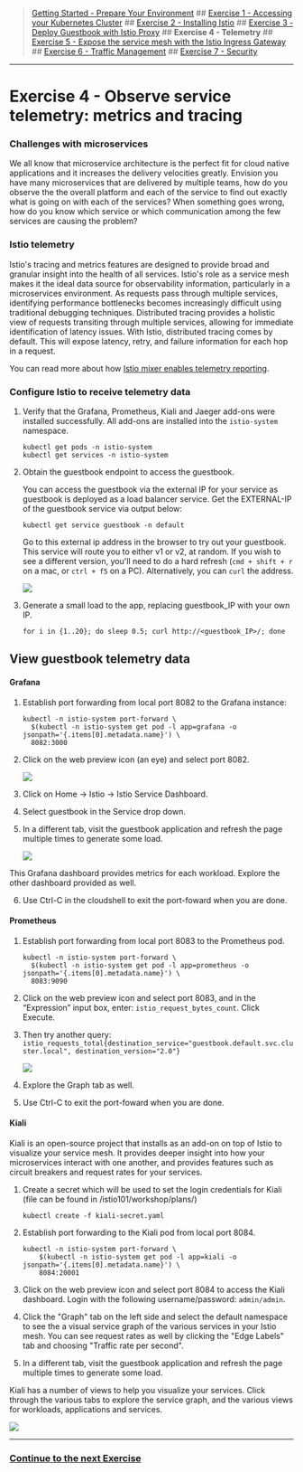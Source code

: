 
>[Getting Started - Prepare Your Environment](../README.md) ## 
[Exercise 1 - Accessing your Kubernetes Cluster](../exercise-1/README.md) ## 
[Exercise 2 - Installing Istio](../exercise-2/README.md) ## 
[Exercise 3 - Deploy Guestbook with Istio Proxy](../exercise-3/README.md) ## 
**Exercise 4 - Telemetry** ## 
[Exercise 5 - Expose the service mesh with the Istio Ingress Gateway](../exercise-5/README.md) ## 
[Exercise 6 - Traffic Management](../exercise-6/README.md) ## 
[Exercise 7 - Security](../exercise-7/README.md)

---

# Exercise 4 - Observe service telemetry: metrics and tracing

### Challenges with microservices

We all know that microservice architecture is the perfect fit for cloud native applications and it increases the delivery velocities greatly. Envision you have many microservices that are delivered by multiple teams, how do you observe the the overall platform and each of the service to find out exactly what is going on with each of the services?  When something goes wrong, how do you know which service or which communication among the few services are causing the problem?

### Istio telemetry

Istio's tracing and metrics features are designed to provide broad and granular insight into the health of all services. Istio's role as a service mesh makes it the ideal data source for observability information, particularly in a microservices environment. As requests pass through multiple services, identifying performance bottlenecks becomes increasingly difficult using traditional debugging techniques. Distributed tracing provides a holistic view of requests transiting through multiple services, allowing for immediate identification of latency issues. With Istio, distributed tracing comes by default. This will expose latency, retry, and failure information for each hop in a request.

You can read more about how [Istio mixer enables telemetry reporting](https://istio.io/docs/concepts/policy-and-control/mixer.html).

### Configure Istio to receive telemetry data

1. Verify that the Grafana, Prometheus, Kiali and Jaeger add-ons were installed successfully. All add-ons are installed into the `istio-system` namespace.

    ```shell
    kubectl get pods -n istio-system
    kubectl get services -n istio-system
    ```

3. Obtain the guestbook endpoint to access the guestbook.

    You can access the guestbook via the external IP for your service as guestbook is deployed as a load balancer service. Get the EXTERNAL-IP of the guestbook service via output below:

    ```shell
    kubectl get service guestbook -n default
    ```

    Go to this external ip address in the browser to try out your guestbook. This service will route you to either v1 or v2, at random. If you wish to see a different version, you'll need to do a hard refresh (`cmd + shift + r` on a mac, or `ctrl + f5` on a PC). Alternatively, you can `curl` the address.

    ![](../README_images/guestbook1.png)

1. Generate a small load to the app, replacing guestbook_IP with your own IP.

    ```shell
    for i in {1..20}; do sleep 0.5; curl http://<guestbook_IP>/; done
    ```

## View guestbook telemetry data


#### Grafana

1. Establish port forwarding from local port 8082 to the Grafana instance:

    ```shell
    kubectl -n istio-system port-forward \
      $(kubectl -n istio-system get pod -l app=grafana -o jsonpath='{.items[0].metadata.name}') \
      8082:3000
    ```

2. Click on the web preview icon (an eye) and select port 8082.

    ![](../README_images/webpreview1.png)

3. Click on Home -> Istio -> Istio Service Dashboard.
4. Select guestbook in the Service drop down.
5. In a different tab, visit the guestbook application and refresh the page multiple times to generate some load.

    ![](../README_images/grafana.png)

This Grafana dashboard provides metrics for each workload. Explore the other dashboard provided as well.

6. Use Ctrl-C in the cloudshell to exit the port-foward when you are done.

#### Prometheus

1. Establish port forwarding from local port 8083 to the Prometheus pod.

    ```shell
    kubectl -n istio-system port-forward \
      $(kubectl -n istio-system get pod -l app=prometheus -o jsonpath='{.items[0].metadata.name}') \
      8083:9090
    ```
2. Click on the web preview icon and select port 8083, and in the “Expression” input box, enter: `istio_request_bytes_count`. Click Execute.

3. Then try another query: `istio_requests_total{destination_service="guestbook.default.svc.cluster.local", destination_version="2.0"}`

    ![](../README_images/prometheus.jpg)

4. Explore the Graph tab as well.

5. Use Ctrl-C to exit the port-foward when you are done.

#### Kiali

Kiali is an open-source project that installs as an add-on on top of Istio to visualize your service mesh. It provides deeper insight into how your microservices interact with one another, and provides features such as circuit breakers and request rates for your services.

1. Create a secret which will be used to set the login credentials for Kiali (file can be found in /istio101/workshop/plans/)

    ```
    kubectl create -f kiali-secret.yaml
    ```

1. Establish port forwarding to the Kiali pod from local port 8084.

    ```shell
    kubectl -n istio-system port-forward \
        $(kubectl -n istio-system get pod -l app=kiali -o jsonpath='{.items[0].metadata.name}') \
        8084:20001
    ```

2. Click on the web preview icon and select port 8084 to access the Kiali dashboard. Login with the following username/password: `admin/admin`.

4. Click the "Graph" tab on the left side and select the default namespace to see the a visual service graph of the various services in your Istio mesh. You can see request rates as well by clicking the "Edge Labels" tab and choosing "Traffic rate per second".

5. In a different tab, visit the guestbook application and refresh the page multiple times to generate some load.

Kiali has a number of views to help you visualize your services. Click through the various tabs to explore the service graph, and the various views for workloads, applications and services.

![](../README_images/kiali.png) 

---

### [Continue to the next Exercise](../exercise-5/README.md)
